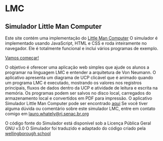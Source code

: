 # LMC
## Simulador Little Man Computer

Este site contém uma implementação do [Little Man Computer](https://pt.wikipedia.org/wiki/Little_man_computer)
O simulador é implementado usando JavaScript, HTML e CSS e roda inteiramente no navegador.
Ele é totalmente funcional e inclui vários programas de exemplo.

<a href="https://whately.github.io/LMC/LMC0.3.html" class="button">Vamos começar!</a>

O objetivo é oferecer uma aplicação web simples que ajude os alunos a programar na linguagem LMC e entender a arquitetura de Von Neumann.
O aplicativo apresenta um diagrama de UCP clicável que é animado quando um programa LMC é executado, mostrando os valores nos registros principais, 
fluxos de dados dentro da UCP e atividade de leitura e escrita na memória.
Os programas podem ser salvos no disco local, carregados do armazenamento local e convertidos em PDF para impressão.
O aplicativo Simulador Little Man Computer pode ser encontrado [aqui](https://whately.github.io/LMC/LMC0.3.html)
Se você tiver alguma dúvida ou comentário sobre este simulador LMC, entre em contato comigo em lauro.whately@rj.senac.br.org

O código fonte do Simulador está disponível sob a Licença Pública Geral GNU v3.0
O Simulador foi traduzido e adaptado do código criado pela [wellingborough school](https://wellingborough.github.io/LMC/)
